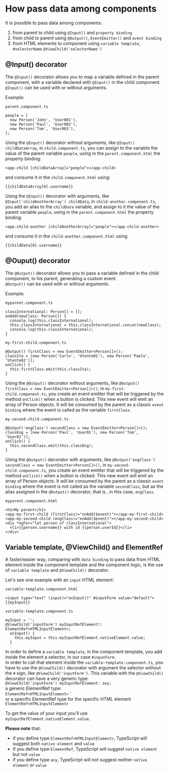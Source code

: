 # How pass data among components

It is possible to pass data among components:

1. from parent to child using `@Input()` and `property binding`
2. from child to parent using `@Output()`, `EventEmitter()` and `event binding`
3. from HTML elements to component using `variable template`, `#selectorName` `@ViewChild('selectorName')`

## @Input() decorator

The `@Input()` decorator allows you to map a variable defined in the parent component, with a variable declared with `@Input()` in the child component. \
`@Input()` can be used with or without arguments.

Example:

`parent.component.ts`

```
people = [
  new Person('John', 'User001'),
  new Person('Paul', 'User002'),
  new Person('Tom', 'User003'),
];
```

Using the `@Input()` decorator without arguments, like `@Input() childDataArray`, in `child.component.ts`, you can assign to the variable the value of the parent variable `people`, using in the `parent.component.html` the property binding:

```
<app-child [childDataArray]="people"></app-child>
```

and consume it in the `child.component.html` using:

```
{{childDataArray[0].username}}
```

Using the `@Input()` decorator with arguments, like `@Input('childAnotherArray') childData`, in `child-another.component.ts`, you add an alias to the `childData` variable, and assign to it the value of the parent variable `people`, using in the `parent.component.html` the property binding:

```
<app-child-another [childAnotherArray]="people"></app-child-another>
```

and consume it in the `child-another.component.html` using:

```
{{childData[0].username}}
```

## @Ouput() decorator

The `@Output()` decorator allows you to pass a variable defined in the child component, to his parent, generating a custom event. \
`@Output()` can be used with or without arguments.

Example:

`myparent.component.ts`

```
classInternational: Person[] = [];
onAdd(newClass: Person[]) {
  console.log(this.classInternational);
  this.classInternational = this.classInternational.concat(newClass);
  console.log(this.classInternational);
}
```

`my-first-child.component.ts`

```
@Output() firstClass = new EventEmitter<Person[]>();
classIta = [new Person('Carlo', 'Utente01'), new Person('Paolo', 'Utente02')];
onClick() {
  this.firstClass.emit(this.classIta);
}
```

Using the `@Output()` decorator without arguments, like `@Output() firstClass = new EventEmitter<Person[]>()`, in `my-first-child.component.ts`, you create an event emitter that will be triggered by the method `onClick()` when a button is clicked. This new event will emit an array of Person objects.
It will be consumed by the parent as a classic `event binding` where the event is called as the variable `firstClass`.

`my-second-child.component.ts`

```
@Output('engClass') secondClass = new EventEmitter<Person[]>();
classEng = [new Person('Paul', 'User01'), new Person('Tom', 'User02')];
onClick() {
  this.secondClass.emit(this.classEng);
}
```

Using the `@Output()` decorator with arguments, like `@Output('engClass') secondClass = new EventEmitter<Person[]>()`, in `my-second-child.component.ts`, you create an event emitter that will be triggered by the method `onClick()` when a button is clicked. This new event will emit an array of Person objects.
It will be consumed by the parent as a classic `event binding` where the event is not called as the variable `secondClass`, but as the alias assigned in the `@Output()` decorator, that is , in this case, `engClass`.

`myparent.component.html`

```
<h1>My parent</h1>
<app-my-first-child (firstClass)="onAdd($event)"></app-my-first-child>
<app-my-second-child (engClass)="onAdd($event)"></app-my-second-child>
<div *ngFor="let person of classInternational">
  <li>{{person.username}} with id {{person.userId}}</li>
</div>
```

## Variable template, @ViewChild() and ElementRef

A faster/easier way, comparing with `data binding` to pass data from HTML element inside the component template and the component logic, is the use of `variable template` and `@ViewChild()` decorator.

Let's see one example with an `input` HTML element:

`variable-template.component.html`

```
<input type="text" (input)="onInput()" #inputForm value="default">
{{myInput}}
```

`variable-template.component.ts`

```
myInput = '';
@ViewChild('inputForm') myInputRefElement!: ElementRef<HTMLInputElement>;
  onInput() {
    this.myInput = this.myInputRefElement.nativeElement.value;
  }
```

In order to define a `variable template`, in the component template, you add inside the element a selector, in our case `#inputForm`. \
In order to call that element inside the `variable-template.component.ts`, you have to use the `@ViewChild()` decorator with argument the selector without the `#` sign, like `@ViewChild('inputForm')`.
This variable with the `@ViewChild()` decorator can have a very generic type: \
`@ViewChild('inputForm') myInputRefElement: any;` \
a generic ElementRef type: \
`ElementRef<HTMLInputElement>` '\
or a specific ElementRef type for the specific HTML element \
`ElementRef<HTMLInputElement>`

To get the value of your input you'll use `myInputRefElement.nativeElement.value`.

**Please note** that:

- if you define type `ElementRef<HTMLInputElement>`, TypeScript will suggest both `native element` and `value`
- if you define type `ElementRef`, TypeScript will suggest `native element` but not `value`
- if you define type `any`, TypeScript will not suggest neither `native element` or `value`
